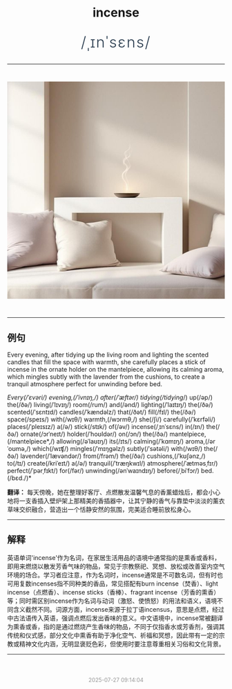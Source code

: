 <div align="center">

# incense

<div style="margin: 30px 0;">
<h1 style="font-size: 2.5em; font-weight: 300; letter-spacing: 2px; margin: 0; color: #2c3e50;">
/ˌɪnˈsɛns/
</h1>
</div>

</div>

---

<div align="center" style="margin: 40px 0;">

![incense](images/incense.png)

</div>

---

## 例句

Every evening, after tidying up the living room and lighting the scented candles that fill the space with warmth, she carefully places a stick of incense in the ornate holder on the mantelpiece, allowing its calming aroma, which mingles subtly with the lavender from the cushions, to create a tranquil atmosphere perfect for unwinding before bed.

*Every(/ˈɛvəri/) evening,(/ˈivnɪŋ,/) after(/ˈæftər/) tidying(/tidying*/) up(/əp/) the(/ðə/) living(/ˈlɪvɪŋ/) room(/rum/) and(/ənd/) lighting(/ˈlaɪtɪŋ/) the(/ðə/) scented(/ˈsɛntɪd/) candles(/ˈkændəlz/) that(/ðət/) fill(/fɪl/) the(/ðə/) space(/speɪs/) with(/wɪθ/) warmth,(/wɔrmθ,/) she(/ʃi/) carefully(/ˈkɛrfəli/) places(/ˈpleɪsɪz/) a(/ə/) stick(/stɪk/) of(/əv/) incense(/ˌɪnˈsɛns/) in(/ɪn/) the(/ðə/) ornate(/ɔrˈneɪt/) holder(/ˈhoʊldər/) on(/ɔn/) the(/ðə/) mantelpiece,(/mantelpiece*,/) allowing(/əˈlaʊɪŋ/) its(/ɪts/) calming(/ˈkɑmɪŋ/) aroma,(/ərˈoʊmə,/) which(/wɪʧ/) mingles(/ˈmɪŋgəlz/) subtly(/ˈsətəli/) with(/wɪθ/) the(/ðə/) lavender(/ˈlævəndər/) from(/frəm/) the(/ðə/) cushions,(/ˈkʊʃənz,/) to(/tɪ/) create(/kriˈeɪt/) a(/ə/) tranquil(/ˈtræŋkwɪl/) atmosphere(/ˈætməsˌfɪr/) perfect(/ˈpərˌfɪkt/) for(/fər/) unwinding(/ənˈwaɪndɪŋ/) before(/ˌbiˈfɔr/) bed.(/bɛd./)*

**翻译：** 每天傍晚，她在整理好客厅、点燃散发温馨气息的香薰蜡烛后，都会小心地将一支香插入壁炉架上那精美的香插器中，让其宁静的香气与靠垫中淡淡的薰衣草味交织融合，营造出一个恬静安然的氛围，完美适合睡前放松身心。

---

## 解释

英语单词'incense'作为名词，在家居生活用品的语境中通常指的是熏香或香料，即用来燃烧以散发芳香气味的物品，常见于宗教祭祀、冥想、放松或改善室内空气环境的场合。学习者应注意，作为名词时，incense通常是不可数名词，但有时也可用复数incenses指不同种类的香品，常见搭配有burn incense（焚香）、light incense（点燃香）、incense sticks（香棒）、fragrant incense（芳香的熏香）等；同时需区别incense作为名词与动词（激怒、使愤怒）的用法和语义，语境不同含义截然不同。词源方面，incense来源于拉丁语incensus，意思是点燃，经过中古法语传入英语，强调点燃后发出香味的意义。中文语境中，incense常被翻译为熏香或香，指的是通过燃烧产生香味的物品，不同于仅指香水或芳香剂，强调其传统和仪式感，部分文化中熏香有助于净化空气、祈福和冥想，因此带有一定的宗教或精神文化内涵，无明显褒贬色彩，但使用时要注意尊重相关习俗和文化背景。


---

<div align="center" style="margin-top: 50px;">
<small style="color: #999; font-size: 0.9em;">2025-07-27 09:14:04</small>
</div>
